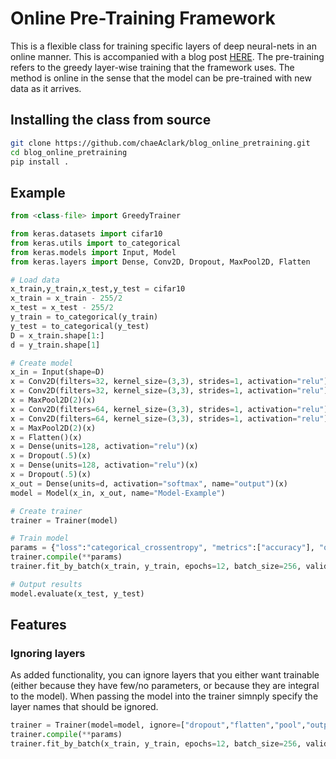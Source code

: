 # Online Pre-Training Framework
This is a flexible class for training specific layers of deep neural-nets in an online manner. This is accompanied with a blog post [HERE](www.twosixlabs.com). The pre-training refers to the greedy layer-wise training that the framework uses. The method is online in the sense that the model can be pre-trained with new data as it arrives.

## Installing the class from source
```bash
git clone https://github.com/chaeAclark/blog_online_pretraining.git
cd blog_online_pretraining
pip install .
```

## Example
```python
from <class-file> import GreedyTrainer

from keras.datasets import cifar10
from keras.utils import to_categorical
from keras.models import Input, Model
from keras.layers import Dense, Conv2D, Dropout, MaxPool2D, Flatten

# Load data
x_train,y_train,x_test,y_test = cifar10
x_train = x_train - 255/2
x_test = x_test - 255/2
y_train = to_categorical(y_train)
y_test = to_categorical(y_test)
D = x_train.shape[1:]
d = y_train.shape[1]

# Create model
x_in = Input(shape=D)
x = Conv2D(filters=32, kernel_size=(3,3), strides=1, activation="relu")(x_in)
x = Conv2D(filters=32, kernel_size=(3,3), strides=1, activation="relu")(x)
x = MaxPool2D(2)(x)
x = Conv2D(filters=64, kernel_size=(3,3), strides=1, activation="relu")(x)
x = Conv2D(filters=64, kernel_size=(3,3), strides=1, activation="relu")(x)
x = MaxPool2D(2)(x)
x = Flatten()(x)
x = Dense(units=128, activation="relu")(x)
x = Dropout(.5)(x)
x = Dense(units=128, activation="relu")(x)
x = Dropout(.5)(x)
x_out = Dense(units=d, activation="softmax", name="output")(x)
model = Model(x_in, x_out, name="Model-Example")

# Create trainer
trainer = Trainer(model)

# Train model
params = {"loss":"categorical_crossentropy", "metrics":["accuracy"], "optimizer":"nadam"}
trainer.compile(**params)
trainer.fit_by_batch(x_train, y_train, epochs=12, batch_size=256, validation_data=(x_test,y_test))

# Output results
model.evaluate(x_test, y_test)
```

## Features
### Ignoring layers
As added functionality, you can ignore layers that you either want trainable (either because they have few/no parameters, or because they are integral to the model). When passing the model into the trainer simnply specify the layer names that should be ignored.
```python
trainer = Trainer(model=model, ignore=["dropout","flatten","pool","output"])
trainer.compile(**params)
trainer.fit_by_batch(x_train, y_train, epochs=12, batch_size=256, validation_data=(x_test,y_test))
```
